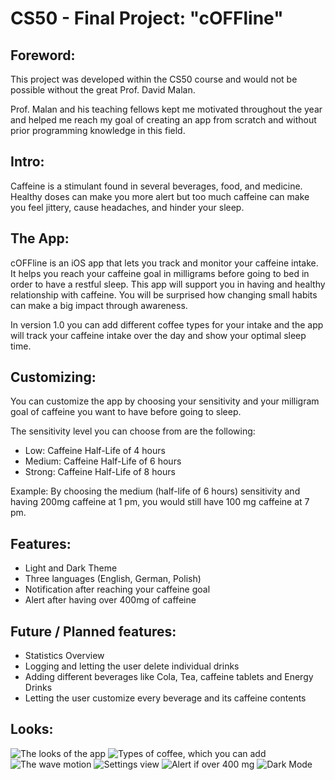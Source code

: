 # CS50 - Final Project: "cOFFline"

## Foreword:

This project was developed within the CS50 course and would not be possible without the great Prof. David Malan. 

Prof. Malan and his teaching fellows kept me motivated throughout the year and helped me reach my goal of creating an app from scratch and without prior programming knowledge in this field.

## Intro:
Caffeine is a stimulant found in several beverages, food, and medicine. Healthy doses can make you more alert but too much caffeine can make you feel jittery, cause headaches, and hinder your sleep.

## The App:
cOFFline is an iOS app that lets you track and monitor your caffeine intake. It helps you reach your caffeine goal in milligrams before going to bed in order to have a restful sleep. This app will support you in having and healthy relationship with caffeine. You will be surprised how changing small habits can make a big impact through awareness.

In version 1.0 you can add different coffee types for your intake and the app will track your caffeine intake over the day and show your optimal sleep time.

## Customizing: 
You can customize the app by choosing your sensitivity and your milligram goal of caffeine you want to have before going to sleep.

The sensitivity level you can choose from are the following:

- Low: Caffeine Half-Life of 4 hours
- Medium: Caffeine Half-Life of 6 hours
- Strong: Caffeine Half-Life of 8 hours 

Example: By choosing the medium (half-life of 6 hours) sensitivity and having 200mg caffeine at 1 pm, you would still have 100 mg caffeine at 7 pm.


## Features:
- Light and Dark Theme
- Three languages (English, German, Polish)
- Notification after reaching your caffeine goal
- Alert after having over 400mg of caffeine

## Future / Planned features:
- Statistics Overview
- Logging and letting the user delete individual drinks
- Adding different beverages like Cola, Tea, caffeine tablets and Energy Drinks
- Letting the user customize every beverage and its caffeine contents

## Looks:
![The looks of the app](https://github.com/BarTechB/cs50-finalproject/blob/main/Screenshots/Look_01.png?raw=true)
![Types of coffee, which you can add](https://github.com/BarTechB/cs50-finalproject/blob/main/Screenshots/Types_02.png?raw=true)
![The wave motion](https://github.com/BarTechB/cs50-finalproject/blob/main/Screenshots/Wave_Motion_03.png?raw=true)
![Settings view](https://github.com/BarTechB/cs50-finalproject/blob/main/Screenshots/Settings_04.png?raw=true)
![Alert if over 400 mg](https://github.com/BarTechB/cs50-finalproject/blob/main/Screenshots/Alert_05.png?raw=true)
![Dark Mode](https://github.com/BarTechB/cs50-finalproject/blob/main/Screenshots/DarkMode_05.png?raw=true)

